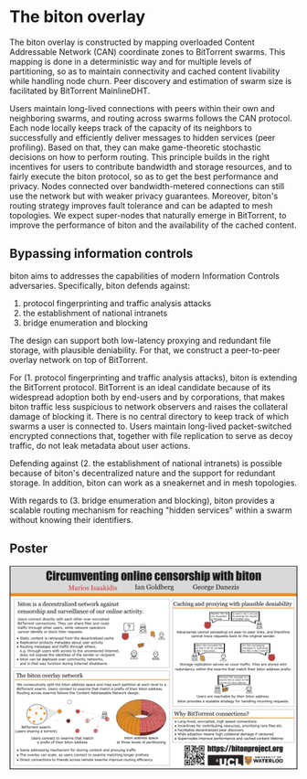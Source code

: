 # The biton overlay

The biton overlay is constructed by mapping overloaded Content Addressable Network (CAN) coordinate zones to BitTorrent swarms. This mapping is done in a deterministic way and for multiple levels of partitioning, so as to maintain connectivity and cached content livability while handling node churn. Peer discovery and estimation of swarm size is facilitated by BitTorrent MainlineDHT.

Users maintain long-lived connections with peers within their own and neighboring swarms, and routing across swarms follows the CAN protocol. Each node locally keeps track of the capacity of its neighbors to successfully and efficiently deliver messages to hidden services (peer profiling). Based on that, they can make game-theoretic stochastic decisions on how to perform routing. This principle builds in the right incentives for users to contribute bandwidth and storage resources, and to fairly execute the biton protocol, so as to get the best performance and privacy. Nodes connected over bandwidth-metered connections can still use the network but with weaker privacy guarantees. Moreover, biton's routing strategy improves fault tolerance and can be adapted to mesh topologies. We expect super-nodes that naturally emerge in BitTorrent, to improve the performance of biton and the availability of the cached content.

## Bypassing information controls

biton aims to addresses the capabilities of modern Information Controls adversaries. Specifically, biton defends against:

1. protocol fingerprinting and traffic analysis attacks
2. the establishment of national intranets
3. bridge enumeration and blocking

The design can support both low-latency proxying and redundant file storage, with plausible deniability. For that, we construct a peer-to-peer overlay network on top of BitTorrent.

For (1. protocol fingerprinting and traffic analysis attacks), biton is extending the BitTorrent protocol. BitTorrent is an ideal candidate because of its widespread adoption both by end-users and by corporations, that makes biton traffic less suspicious to network observers and raises the collateral damage of blocking it. There is no central directory to keep track of which swarms a user is connected to. Users maintain long-lived packet-switched encrypted connections that, together with file replication to serve as decoy traffic, do not leak metadata about user actions.

Defending against (2. the establishment of national intranets) is possible because of biton's decentralized nature and the support for redundant storage. In addition, biton can  work as a sneakernet and in mesh topologies.

With regards to (3. bridge enumeration and blocking), biton provides a scalable routing mechanism for reaching "hidden services" within a swarm without knowing their identifiers.


## Poster

[![POSTER: Circumventing online censorship with biton](/img/biton_poster.png)](/pdf/biton_poster.pdf)
